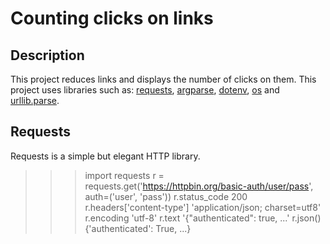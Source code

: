 # Counting clicks on links

## Description
This project reduces links and displays the number of clicks on them. This project uses libraries such as: [requests](https://python-scripts.com/requests?ysclid=lyr2i4f3us982315000), [argparse](https://docs.python.org/3/library/argparse.html), [dotenv](https://betterdatascience-page.pages.dev/python-dotenv/), [os](https://docs.python.org/3/library/os.html) and [urllib.parse](https://docs.python.org/3/library/urllib.parse.html).

## Requests
Requests is a simple but elegant HTTP library. 
>>> import requests
>>> r = requests.get('https://httpbin.org/basic-auth/user/pass', auth=('user', 'pass'))
>>> r.status_code
200
>>> r.headers['content-type']
'application/json; charset=utf8'
>>> r.encoding
'utf-8'
>>> r.text
'{"authenticated": true, ...'
>>> r.json()
{'authenticated': True, ...}
